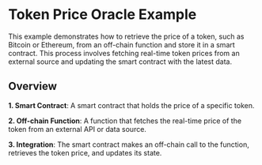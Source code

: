 # Token Price Oracle Example

This example demonstrates how to retrieve the price of a token, such as Bitcoin or Ethereum, from an off-chain function and store it in a smart contract. This process involves fetching real-time token prices from an external source and updating the smart contract with the latest data.

## Overview
**1. Smart Contract**: A smart contract that holds the price of a specific token.

**2. Off-chain Function**: A function that fetches the real-time price of the token from an external API or data source.

**3. Integration**: The smart contract makes an off-chain call to the function, retrieves the token price, and updates its state.

